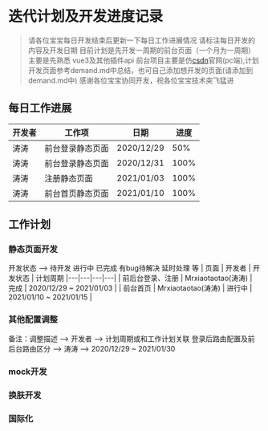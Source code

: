 # 迭代计划及开发进度记录

> 请各位宝宝每日开发结束后更新一下每日工作进展情况 请标注每日开发的内容及开发日期
> 目前计划是先开发一周期的前台页面（一个月为一周期） 主要是先熟悉 vue3及其他插件api
> 前台项目主要是仿[csdn](https://www.csdn.net/)官网(pc端),计划开发页面参考demand.md中总结，也可自己添加想开发的页面(请添加到demand.md中)
> 感谢各位宝宝协同开发，祝各位宝宝技术突飞猛进



## 每日工作进展
| 开发者 | 工作项 | 日期 | 进度 |
|---|---|---|---|
| 涛涛 | 前台登录静态页面 | 2020/12/29 | 50% |
| 涛涛 | 前台登录静态页面 | 2020/12/31 | 100% |
| 涛涛 | 注册静态页面 | 2021/01/03 | 100% |
| 涛涛 | 前台首页静态页面 | 2021/01/10 | 100% |

## 工作计划
### 静态页面开发
开发状态 --> 待开发 进行中 已完成 有bug待解决 延时处理 等
| 页面 | 开发者 | 开发状态 | 计划周期
|---|---|---|---|
| 前后台登录、注册 | Mrxiaotaotao(涛涛) | 完成 | 2020/12/29 ~ 2021/01/03 |
| 前台首页 | Mrxiaotaotao(涛涛) | 进行中 | 2021/01/10 ~ 2021/01/15 |

### 其他配置调整
备注：调整描述 --> 开发者 --> 计划周期或和工作计划关联
登录后路由配置及前后台路由区分 --> 涛涛 --> 2020/12/29 ~ 2021/01/30

### mock开发

### 换肤开发

### 国际化


